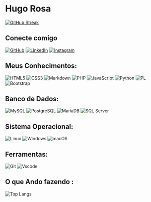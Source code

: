 <h1>
  Hugo Rosa
</h1>

[![GitHub Streak](https://streak-stats.demolab.com/?user=hugors&theme=bear&background=000&border=30A3DC&dates=FFF)](https://git.io/streak-stats)



## Conecte comigo

[![GitHub](https://img.shields.io/badge/GitHub-100000?style=for-the-badge&logo=github&logoColor=white)](https://github.com/hugors)
[![LinkedIn](https://img.shields.io/badge/LinkedIn-0077B5?style=for-the-badge&logo=linkedin&logoColor=white)](https://www.linkedin.com/in/hugoluizrosa/)
[![Instagram](https://img.shields.io/badge/-Instagram-%23E4405F?style=for-the-badge&logo=instagram&logoColor=white)](https://www.instagram.com/hugorosa/)

## Meus Conhecimentos: 

![HTML5](https://img.shields.io/badge/HTML5-E34F26?style=for-the-badge&logo=html5&logoColor=white)
![CSS3](https://img.shields.io/badge/CSS3-1572B6?style=for-the-badge&logo=css3&logoColor=white)
![Markdown](https://img.shields.io/badge/Markdown-000?style=for-the-badge&logo=markdown)
![PHP](https://img.shields.io/badge/PHP-777BB4?style=for-the-badge&logo=php&logoColor=white)
![JavaScript](https://img.shields.io/badge/JavaScript-F7DF1E?style=for-the-badge&logo=javascript&logoColor=black)
![Python](https://img.shields.io/badge/python-3670A0?style=for-the-badge&logo=python&logoColor=ffdd54)
![PL](https://img.shields.io/badge/PL%2FSQL-FFFFFF?style=for-the-badge&logo=oracle&logoColor=FF0000&labelColor=FFFFFF&color=FF0000)
![Bootstrap](https://img.shields.io/badge/-boostrap-0D1117?style=for-the-badge&logo=bootstrap&labelColor=0D1117)

## Banco de Dados:

![MySQL](https://img.shields.io/badge/MySQL-00000F?style=for-the-badge&logo=mysql&logoColor=white)
![PostgreSQL](https://img.shields.io/badge/PostgreSQL-000?style=for-the-badge&logo=postgresql)
![MariaDB](https://img.shields.io/badge/MariaDB-003545?style=for-the-badge&logo=mariadb&logoColor=white)
![SQL Server](https://img.shields.io/badge/Microsoft_SQL_Server-CC2927)


## Sistema Operacional:

![Linux](https://img.shields.io/badge/Linux-000?style=for-the-badge&logo=linux&logoColor=FCC624)
![Windows](https://img.shields.io/badge/Windows-000?style=for-the-badge&logo=windows&logoColor=2CA5E0)
![macOS](https://img.shields.io/badge/mac%20os-000000?style=for-the-badge&logo=macos&logoColor=F0F0F0)

## Ferramentas:

![Git](https://img.shields.io/badge/GIT-E44C30?style=for-the-badge&logo=git&logoColor=white)
![Vscode](https://img.shields.io/badge/Vscode-007ACC?style=for-the-badge&logo=visual-studio-code&logoColor=white)


## O que Ando fazendo :

![Top Langs](https://github-readme-stats-git-masterrstaa-rickstaa.vercel.app/api/top-langs/?username=hugors&layout=compact&bg_color=000&border_color=30A3DC&title_color=E94D5F&text_color=FFF)


